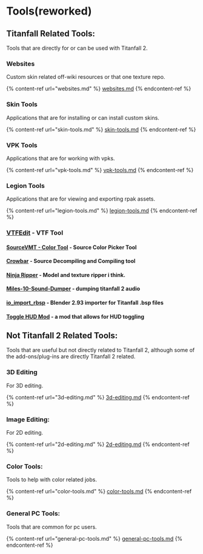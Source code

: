 # Tools(reworked)

## Titanfall Related Tools:

Tools that are directly for or can be used with Titanfall 2.

### Websites

Custom skin related off-wiki resources or that one texture repo.

{% content-ref url="websites.md" %}
[websites.md](websites.md)
{% endcontent-ref %}

### Skin Tools

Applications that are for installing or can install custom skins.

{% content-ref url="skin-tools.md" %}
[skin-tools.md](skin-tools.md)
{% endcontent-ref %}

### VPK Tools

Applications that are for working with vpks.

{% content-ref url="vpk-tools.md" %}
[vpk-tools.md](vpk-tools.md)
{% endcontent-ref %}

### Legion Tools

Applications that are for viewing and exporting rpak assets.

{% content-ref url="legion-tools.md" %}
[legion-tools.md](legion-tools.md)
{% endcontent-ref %}

### [VTFEdit](https://github.com/Wanty5883/Titanfall2/blob/master/tools/vtfedit133.zip) - VTF Tool

#### [SourceVMT - Color Tool](https://dev.cra0kalo.com/?p=155) - Source Color Picker Tool

#### [Crowbar](https://steamcommunity.com/groups/CrowbarTool) - Source Decompiling and Compiling tool

#### [Ninja Ripper](https://cgig.ru/ninjaripper/) - Model and texture ripper i think.

#### [Miles-10-Sound-Dumper](https://github.com/LyxicaArchive/Miles-10-Sound-Dumper) - dumping titanfall 2 audio

#### [io\_import\_rbsp](https://github.com/snake-biscuits/io\_import\_rbsp) - Blender 2.93 importer for Titanfall .bsp files

#### [Toggle HUD Mod](https://www.moddb.com/games/titanfall-2/downloads/toggle-hud5) - a mod that allows for HUD toggling

## Not Titanfall 2 Related Tools:

Tools that are useful but not directly related to Titanfall 2, although some of the add-ons/plug-ins are directly Titanfall 2 related.

### 3D Editing

For 3D editing.

{% content-ref url="3d-editing.md" %}
[3d-editing.md](3d-editing.md)
{% endcontent-ref %}

### Image Editing:

For 2D editing.

{% content-ref url="2d-editing.md" %}
[2d-editing.md](2d-editing.md)
{% endcontent-ref %}

### Color Tools:

Tools to help with color related jobs.

{% content-ref url="color-tools.md" %}
[color-tools.md](color-tools.md)
{% endcontent-ref %}

### General PC Tools:

Tools that are common for pc users.

{% content-ref url="general-pc-tools.md" %}
[general-pc-tools.md](general-pc-tools.md)
{% endcontent-ref %}
